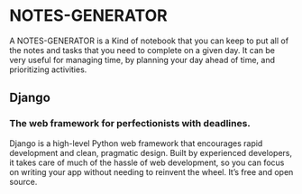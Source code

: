 # NOTES-GENERATOR

A NOTES-GENERATOR is a Kind of notebook that you can keep to put all of the notes and tasks that you need to complete on a given day. 
It can be very useful for managing time, by planning your day ahead of time, and prioritizing activities.

## Django
### The web framework for perfectionists with deadlines.

Django is a high-level Python web framework that encourages rapid development and clean, pragmatic design. 
Built by experienced developers, it takes care of much of the hassle of web development, so you can focus on writing your app without needing to reinvent the wheel. 
It’s free and open source.

